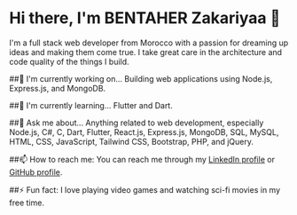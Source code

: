 
# Hi there, I'm BENTAHER Zakariyaa 👋
I'm a full stack web developer from Morocco with a passion for dreaming up ideas and making them come true. I take great care in the architecture and code quality of the things I build.

##🔭 I'm currently working on...
Building web applications using Node.js, Express.js, and MongoDB.

##🌱 I'm currently learning...
Flutter and Dart.

##💬 Ask me about...
Anything related to web development, especially Node.js, C#, C, Dart, Flutter, React.js, Express.js, MongoDB, SQL, MySQL, HTML, CSS, JavaScript, Tailwind CSS, Bootstrap, PHP, and jQuery.

##📫 How to reach me:
You can reach me through my [LinkedIn profile](https://github.com/BENTAHER0Zakariyaa/) or [GitHub profile](https://github.com/BENTAHER0Zakariyaa/).

##⚡ Fun fact:
I love playing video games and watching sci-fi movies in my free time.
